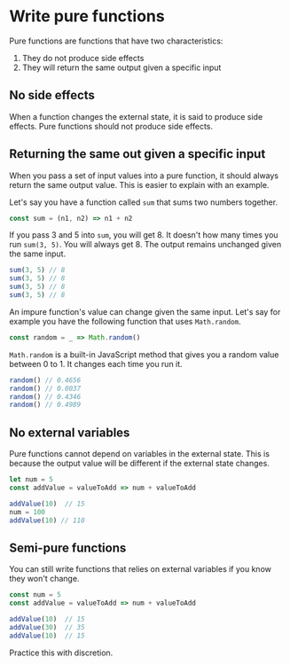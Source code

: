 # Write pure functions

Pure functions are functions that have two characteristics:

1. They do not produce side effects
2. They will return the same output given a specific input

## No side effects

When a function changes the external state, it is said to produce side effects. Pure functions should not produce side effects.

## Returning the same out given a specific input

When you pass a set of input values into a pure function, it should always return the same output value. This is easier to explain with an example.

Let's say you have a function called `sum` that sums two numbers together.

```js
const sum = (n1, n2) => n1 + n2
```

If you pass 3 and 5 into `sum`, you will get 8. It doesn't how many times you run `sum(3, 5)`. You will always get 8. The output remains unchanged given the same input.

```js
sum(3, 5) // 8
sum(3, 5) // 8
sum(3, 5) // 8
sum(3, 5) // 8
```

An impure function's value can change given the same input. Let's say for example you have the following function that uses `Math.random`.

```js
const random = _ => Math.random()
```

`Math.random` is a built-in JavaScript method that gives you a random value between 0 to 1. It changes each time you run it.

```js
random() // 0.4656
random() // 0.0037
random() // 0.4346
random() // 0.4989
```

## No external variables

Pure functions cannot depend on variables in the external state. This is because the output value will be different if the external state changes.

```js
let num = 5
const addValue = valueToAdd => num + valueToAdd

addValue(10)  // 15
num = 100
addValue(10) // 110
```

## Semi-pure functions

You can still write functions that relies on external variables if you know they won't change.

```js
const num = 5
const addValue = valueToAdd => num + valueToAdd

addValue(10)  // 15
addValue(30)  // 35
addValue(10)  // 15
```

Practice this with discretion.
